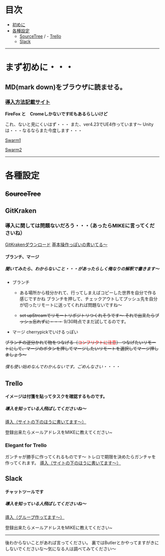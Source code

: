 
# 目次
- [初めに](#まず初めに・・・)
- [各種設定](#各種設定)
    - [SourceTree](#SourceTree)
/    - [Trello](#Trello)
    - [Slack](#Slack)
***




# まず初めに・・・
## MD(mark down)をブラウザに読ませる。
### [導入方法記載サイト](https://qiita.com/SUZUKI_Masaya/items/6476dbbcb3e369640c78) 
**FireFox と　CromeしかないですIEもあるらしいけど**

これ、ないと見にくいはず・・・
また、ver4.23でUE4作っています～
Unityは・・・なるならまた今度します・・・

[Swarm1](https://docs.unrealengine.com/ja/Engine/Rendering/LightingAndShadows/Lightmass/UnrealSwarmOverview/index.html)

[Swarm2](http://unrealengine.hatenablog.com/entry/2017/07/08/213000)

***
# 各種設定
## ~~SourceTree~~
## GitKraken
### 導入に関しては問題ないだろう・・・（あったらMIKEに言ってくださいね）
[GitKrakenダウンロード](https://www.gitkraken.com/download)
[基本操作っぽいの書いてる～](https://www.casleyconsulting.co.jp/blog/engineer/262/)
#### ブランチ、マージ
##### 聞いてみたら、わからないこと・・・があったらしく俺なりの解釈で書きます～


* ブランチ
    * ある場所から枝分かれて、行ってしまえばコピーした世界を自分で作る感じですかね
ブランチを押して、チェックアウトしてプッシュ先を自分が切ったリモートに送ってくれれば問題ないですね～

    * ~~set upStreamでリモートリポジトリつくれそうです～ それで出来たらプッシュ忘れずに・・・~~
9/30時点でまだ試してるのです。


* マージ
cherrypickでいけるっぽい


~~ブランチの逆分かれて物をつなげる（<font color="Red">コンフリクトに注意</font>）
つなげたいリモートにして、マージのボタンを押してマージしたいリモートを選択してマージ押しましょう～~~

###### 僕も使い始めなんでわかんないです。ごめんなさい・・・・

## Trello
#### イメージは付箋を貼ってタスクを確認するものです。
##### 導入を知っている人飛ばしてくださいね～
[導入（サイトの下のほうに書いてます～）](https://seleck.cc/610)

登録出来たらメールアドレスをMIKEに教えてください~

### Elegant for Trello
ガンチャが勝手に作ってくれるものです～
トレロで期限を決めたらガンチャを作ってくれます。
[導入（サイトの下のほうに書いてます～）](https://seleck.cc/621)


## Slack
#### チャットツールです
##### 導入を知っている人飛ばしてくださいね～
[導入（グループ作ってます～）](https://qiita.com/hhyuga201515/items/d072b886dd914d4a2a4a)

登録出来たらメールアドレスをMIKEに教えてください~


---
後わからないことがあれば言ってください。
裏ではButlerとかやってますがきにしないでくださいな～気になる人は調べてみてください～

